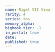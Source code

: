 ```yaml
---
name: Rigel VII Vina
rarity: 4
series: tos
memory_alpha:
bigbook_tier: -1
in_portal: true
date:
published: true
---
```



